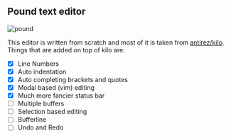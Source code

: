 ## Pound text editor

![pound](https://i.imgur.com/MoHkedc.png)

This editor is written from scratch and most of it is taken from [antirez/kilo](https://github.com/antirez/kilo). Things that are added on top of kilo are:

- [x] Line Numbers
- [x] Auto indentation
- [x] Auto completing brackets and quotes 
- [x] Modal based (vim) editing 
- [x] Much more fancier status bar
- [ ] Multiple buffers 
- [ ] Selection based editing
- [ ] Bufferline
- [ ] Undo and Redo
